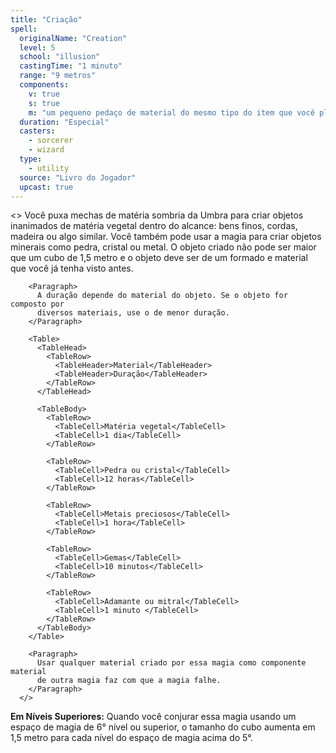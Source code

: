 ```yaml
---
title: "Criação"
spell:
  originalName: "Creation"
  level: 5
  school: "illusion"
  castingTime: "1 minuto"
  range: "9 metros"
  components:
    v: true
    s: true
    m: "um pequeno pedaço de material do mesmo tipo do item que você planeja criar"
  duration: "Especial"
  casters:
    - sorcerer
    - wizard
  type:
    - utility
  source: "Livro do Jogador"
  upcast: true
---
```


<>
<Paragraph>
Você puxa mechas de matéria sombria da Umbra para criar objetos
inanimados de matéria vegetal dentro do alcance: bens finos, cordas,
madeira ou algo similar. Você também pode usar a magia para criar
objetos minerais como pedra, cristal ou metal. O objeto criado não
pode ser maior que um cubo de 1,5 metro e o objeto deve ser de um
formado e material que você já tenha visto antes.
</Paragraph>

        <Paragraph>
          A duração depende do material do objeto. Se o objeto for composto por
          diversos materiais, use o de menor duração.
        </Paragraph>

        <Table>
          <TableHead>
            <TableRow>
              <TableHeader>Material</TableHeader>
              <TableHeader>Duração</TableHeader>
            </TableRow>
          </TableHead>

          <TableBody>
            <TableRow>
              <TableCell>Matéria vegetal</TableCell>
              <TableCell>1 dia</TableCell>
            </TableRow>

            <TableRow>
              <TableCell>Pedra ou cristal</TableCell>
              <TableCell>12 horas</TableCell>
            </TableRow>

            <TableRow>
              <TableCell>Metais preciosos</TableCell>
              <TableCell>1 hora</TableCell>
            </TableRow>

            <TableRow>
              <TableCell>Gemas</TableCell>
              <TableCell>10 minutos</TableCell>
            </TableRow>

            <TableRow>
              <TableCell>Adamante ou mitral</TableCell>
              <TableCell>1 minuto </TableCell>
            </TableRow>
          </TableBody>
        </Table>

        <Paragraph>
          Usar qualquer material criado por essa magia como componente material
          de outra magia faz com que a magia falhe.
        </Paragraph>
      </>

**Em Níveis Superiores:** Quando você conjurar essa magia usando um espaço de magia de 6° nível ou superior, o tamanho do cubo aumenta em 1,5 metro para cada nível do espaço de magia acima do 5°.
